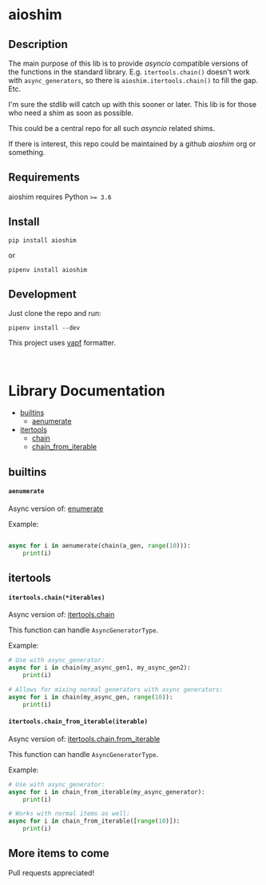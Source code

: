 
# aioshim


## Description

The main purpose of this lib is to provide *asyncio* compatible versions of the functions in the standard library. E.g. `itertools.chain()` doesn't work with `async_generators`, so there is `aioshim.itertools.chain()` to fill the gap. Etc.

I'm sure the stdlib will catch up with this sooner or later. This lib is for those who need a shim as soon as possible. 

This could be a central repo for all such *asyncio* related shims.

If there is interest, this repo could be maintained by a github *aioshim* org or something.


## Requirements

aioshim requires Python `>= 3.6`


## Install

    pip install aioshim

or

    pipenv install aioshim


## Development

Just clone the repo and run:

    pipenv install --dev

This project uses [yapf](https://github.com/google/yapf) formatter.


<br/>

# Library Documentation

* [builtins](#builtins)
  * [aenumerate](#aenumerate)
* [itertools](#itertools)
  * [chain](#itertoolschainiterables)
  * [chain_from_iterable](#itertoolschain_from_iterableiterable)

## builtins

#### `aenumerate`

Async version of: [enumerate](https://docs.python.org/3.6/library/functions.html#enumerate)

Example:

```python

async for i in aenumerate(chain(a_gen, range(10))):
    print(i)

```

## itertools


#### `itertools.chain(*iterables)`

Async version of: [itertools.chain](https://docs.python.org/3.6/library/itertools.html#itertools.chain)

This function can handle `AsyncGeneratorType`.

Example:

```python
# Use with async_generator:
async for i in chain(my_async_gen1, my_async_gen2):
    print(i)

# Allows for mixing normal generators with async generators:
async for i in chain(my_async_gen, range(10)):
    print(i)
```


#### `itertools.chain_from_iterable(iterable)`

Async version of: [itertools.chain.from_iterable](https://docs.python.org/3.6/library/itertools.html#itertools.chain.from_iterable)

This function can handle `AsyncGeneratorType`.

Example:

```python
# Use with async_generator:
async for i in chain_from_iterable(my_async_generator):
    print(i)

# Works with normal items as well:
async for i in chain_from_iterable([range(10)]):
    print(i)
```


## More items to come

Pull requests appreciated!



